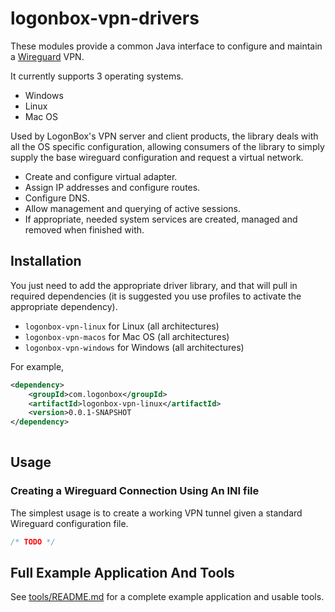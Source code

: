 # logonbox-vpn-drivers

These modules provide a common Java interface to configure and maintain a [Wireguard](https://www.wireguard.com/)
VPN.

It currently supports 3 operating systems.

 * Windows
 * Linux
 * Mac OS
 
Used by LogonBox's VPN server and client products, the library deals with all the OS specific
configuration, allowing consumers of the library to simply supply the base wireguard configuration
and request a virtual network.

 * Create and configure virtual adapter.
 * Assign IP addresses and configure routes.
 * Configure DNS.
 * Allow management and querying of active sessions.
 * If appropriate, needed system services are created, managed and removed when finished with.  
 
 
## Installation

You just need to add the appropriate driver library, and that will pull in required 
dependencies (it is suggested you use profiles to activate the appropriate dependency).

 * `logonbox-vpn-linux` for Linux (all architectures)
 * `logonbox-vpn-macos` for Mac OS (all architectures)
 * `logonbox-vpn-windows` for Windows (all architectures)

For example,

```xml
<dependency>
    <groupId>com.logonbox</groupId>
    <artifactId>logonbox-vpn-linux</artifactId>
    <version>0.0.1-SNAPSHOT
</dependency>
    
```

## Usage

### Creating a Wireguard Connection Using An INI file

The simplest usage is to create a working VPN tunnel given a standard Wireguard configuration file.

```java
/* TODO */ 
``` 

## Full Example Application And Tools

See [tools/README.md](tools/README.md) for a complete example application and usable tools.
 